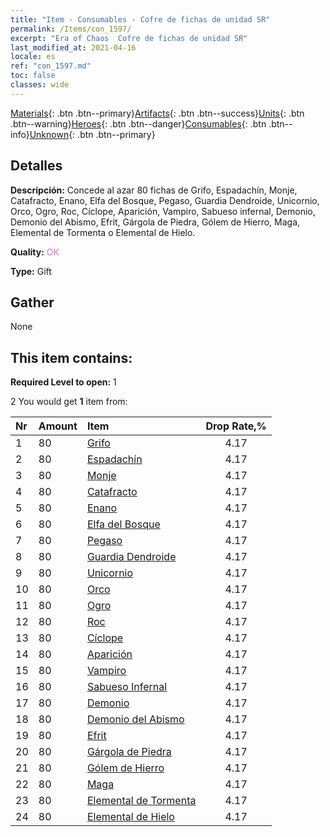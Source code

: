 ```yaml
---
title: "Item - Consumables - Cofre de fichas de unidad SR"
permalink: /Items/con_1597/
excerpt: "Era of Chaos  Cofre de fichas de unidad SR"
last_modified_at: 2021-04-16
locale: es
ref: "con_1597.md"
toc: false
classes: wide
---
```

 [Materials](/es/Items/){: .btn .btn--primary}[Artifacts](/es/Items/Artifacts/){: .btn .btn--success}[Units](/es/Items/Units/){: .btn .btn--warning}[Heroes](/es/Items/Heroes/){: .btn .btn--danger}[Consumables](/es/Items/Consumables/){: .btn .btn--info}[Unknown](/es/Items/Unknown/){: .btn .btn--primary}

## Detalles
 **Descripción:** Concede al azar 80 fichas de Grifo, Espadachín, Monje, Catafracto, Enano, Elfa del Bosque, Pegaso, Guardia Dendroide, Unicornio, Orco, Ogro, Roc, Cíclope, Aparición, Vampiro, Sabueso infernal, Demonio, Demonio del Abismo, Efrit, Gárgola de Piedra, Gólem de Hierro, Maga, Elemental de Tormenta o Elemental de Hielo.

 **Quality:** <span style="color: #DA70D6">OK</span>

 **Type:** Gift

## Gather

  None

## This item contains:

 **Required Level to open:** 1

 2 You would get **1** item  from:

  | Nr | Amount |     Item    | Drop Rate,% |
  |:---|:-------|:------------|:---------:|
  | 1 | 80 | [Grifo](/es/Items/unt_192/) | 4.17 | 
  | 2 | 80 | [Espadachín](/es/Items/unt_193/) | 4.17 | 
  | 3 | 80 | [Monje](/es/Items/unt_194/) | 4.17 | 
  | 4 | 80 | [Catafracto](/es/Items/unt_195/) | 4.17 | 
  | 5 | 80 | [Enano](/es/Items/unt_200/) | 4.17 | 
  | 6 | 80 | [Elfa del Bosque](/es/Items/unt_201/) | 4.17 | 
  | 7 | 80 | [Pegaso](/es/Items/unt_202/) | 4.17 | 
  | 8 | 80 | [Guardia Dendroide](/es/Items/unt_203/) | 4.17 | 
  | 9 | 80 | [Unicornio](/es/Items/unt_204/) | 4.17 | 
  | 10 | 80 | [Orco](/es/Items/unt_219/) | 4.17 | 
  | 11 | 80 | [Ogro](/es/Items/unt_220/) | 4.17 | 
  | 12 | 80 | [Roc](/es/Items/unt_221/) | 4.17 | 
  | 13 | 80 | [Cíclope](/es/Items/unt_222/) | 4.17 | 
  | 14 | 80 | [Aparición](/es/Items/unt_210/) | 4.17 | 
  | 15 | 80 | [Vampiro](/es/Items/unt_211/) | 4.17 | 
  | 16 | 80 | [Sabueso Infernal](/es/Items/unt_228/) | 4.17 | 
  | 17 | 80 | [Demonio](/es/Items/unt_229/) | 4.17 | 
  | 18 | 80 | [Demonio del Abismo](/es/Items/unt_230/) | 4.17 | 
  | 19 | 80 | [Efrit](/es/Items/unt_231/) | 4.17 | 
  | 20 | 80 | [Gárgola de Piedra](/es/Items/unt_236/) | 4.17 | 
  | 21 | 80 | [Gólem de Hierro](/es/Items/unt_237/) | 4.17 | 
  | 22 | 80 | [Maga](/es/Items/unt_238/) | 4.17 | 
  | 23 | 80 | [Elemental de Tormenta](/es/Items/unt_263/) | 4.17 | 
  | 24 | 80 | [Elemental de Hielo](/es/Items/unt_264/) | 4.17 | 
